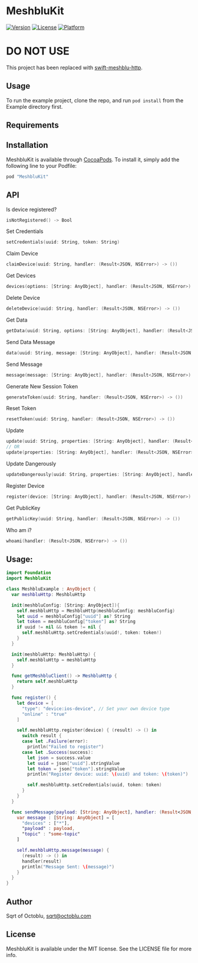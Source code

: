 # MeshbluKit

<!-- [![CI Status](http://img.shields.io/travis/Sqrt of Octoblu/MeshbluKit.svg?style=flat)](https://travis-ci.org/Sqrt of Octoblu/MeshbluKit) -->
[![Version](https://img.shields.io/cocoapods/v/MeshbluKit.svg?style=flat)](http://cocoapods.org/pods/MeshbluKit)
[![License](https://img.shields.io/cocoapods/l/MeshbluKit.svg?style=flat)](http://cocoapods.org/pods/MeshbluKit)
[![Platform](https://img.shields.io/cocoapods/p/MeshbluKit.svg?style=flat)](http://cocoapods.org/pods/MeshbluKit)


# DO NOT USE

This project has been replaced with [swift-meshblu-http](https://github.com/octoblu/swift-meshblu-http).

## Usage

To run the example project, clone the repo, and run `pod install` from the Example directory first.

## Requirements

## Installation

MeshbluKit is available through [CocoaPods](http://cocoapods.org). To install
it, simply add the following line to your Podfile:

```ruby
pod "MeshbluKit"
```
## API

Is device registered?
```swift
isNotRegistered() -> Bool
```

Set Credentials
```swift
setCredentials(uuid: String, token: String)
```

Claim Device
```swift
claimDevice(uuid: String, handler: (Result<JSON, NSError>) -> ())
```

Get Devices
```swift
devices(options: [String: AnyObject], handler: (Result<JSON, NSError>) -> ())
```

Delete Device
```swift
deleteDevice(uuid: String, handler: (Result<JSON, NSError>) -> ())
```

Get Data
```swift
getData(uuid: String, options: [String: AnyObject], handler: (Result<JSON, NSError>) -> ())
```

Send Data Message
```swift
data(uuid: String, message: [String: AnyObject], handler: (Result<JSON, NSError>) -> ())
```

Send Message
```swift
message(message: [String: AnyObject], handler: (Result<JSON, NSError>) -> ())
```

Generate New Session Token
```swift
generateToken(uuid: String, handler: (Result<JSON, NSError>) -> ())
```

Reset Token
```swift
resetToken(uuid: String, handler: (Result<JSON, NSError>) -> ())
```

Update
```swift
update(uuid: String, properties: [String: AnyObject], handler: (Result<JSON, NSError>) -> ())
// OR
update(properties: [String: AnyObject], handler: (Result<JSON, NSError>) -> ())
```

Update Dangerously
```swift
updateDangerously(uuid: String, properties: [String: AnyObject], handler: (Result<JSON, NSError>) -> ())
```

Register Device
```swift
register(device: [String: AnyObject], handler: (Result<JSON, NSError>) -> ())
```

Get PublicKey

```swift
getPublicKey(uuid: String, handler: (Result<JSON, NSError>) -> ())
```

Who am i?
```swift
whoami(handler: (Result<JSON, NSError>) -> ())
```

## Usage:

```swift
import Foundation
import MeshbluKit

class MeshbluExample : AnyObject {
  var meshbluHttp: MeshbluHttp

  init(meshbluConfig: [String: AnyObject]){
    self.meshbluHttp = MeshbluHttp(meshbluConfig: meshbluConfig)
    let uuid = meshbluConfig["uuid"] as? String
    let token = meshbluConfig["token"] as? String
    if uuid != nil && token != nil {
      self.meshbluHttp.setCredentials(uuid!, token: token!)
    }
  }

  init(meshbluHttp: MeshbluHttp) {
    self.meshbluHttp = meshbluHttp
  }

  func getMeshbluClient() -> MeshbluHttp {
    return self.meshbluHttp
  }

  func register() {
    let device = [
      "type": "device:ios-device", // Set your own device type
      "online" : "true"
    ]

    self.meshbluHttp.register(device) { (result) -> () in
      switch result {
      case let .Failure(error):
        println("Failed to register")
      case let .Success(success):
        let json = success.value
        let uuid = json["uuid"].stringValue
        let token = json["token"].stringValue
        println("Register device: uuid: \(uuid) and token: \(token)")

        self.meshbluHttp.setCredentials(uuid, token: token)
      }
    }
  }

  func sendMessage(payload: [String: AnyObject], handler: (Result<JSON, NSError>) -> ()){
    var message : [String: AnyObject] = [
      "devices" : ["*"],
      "payload" : payload,
      "topic" : "some-topic"
    ]

    self.meshbluHttp.message(message) {
      (result) -> () in
      handler(result)
      println("Message Sent: \(message)")
    }
  }
}
```


## Author

Sqrt of Octoblu, sqrt@octoblu.com

## License

MeshbluKit is available under the MIT license. See the LICENSE file for more info.
